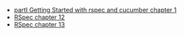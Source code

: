* [partI Getting Started with rspec and cucumber chapter 1](part1.md)
* [RSpec chapter 12](part3.md)
* [RSpec chapter 13](part4.md)